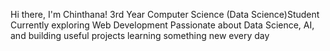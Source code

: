 Hi there, I'm Chinthana!
3rd Year Computer Science (Data Science)Student
Currently exploring Web Development
Passionate about Data Science, AI, and building useful projects
learning something new every day
